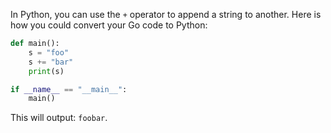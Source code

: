 In Python, you can use the `+` operator to append a string to another. Here is how you could convert your Go code to Python:

```python
def main():
    s = "foo"
    s += "bar"
    print(s)

if __name__ == "__main__":
    main()
```

This will output: `foobar`.
